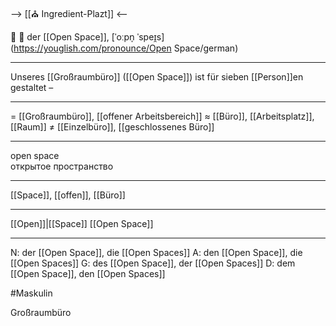--> [[⛪ Ingredient-Plazt]] <--

🏢 🔵 der [[Open Space]], [ˈoːpn̩ ˈspeɪ̯s](https://youglish.com/pronounce/Open Space/german)

---
Unseres [[Großraumbüro]] ([[Open Space]]) ist für sieben [[Person]]en gestaltet – 

---
= [[Großraumbüro]], [[offener Arbeitsbereich]]
≈ [[Büro]], [[Arbeitsplatz]], [[Raum]]
≠ [[Einzelbüro]], [[geschlossenes Büro]]

---
open space  
открытое пространство

---
[[Space]], [[offen]], [[Büro]]

---
[[Open]]|[[Space]]
[[Open Space]]


---
N: der [[Open Space]], die [[Open Spaces]]
A: den [[Open Space]], die [[Open Spaces]]
G: des [[Open Space]], der [[Open Spaces]]
D: dem [[Open Space]], den [[Open Spaces]]


#Maskulin 

Großraumbüro